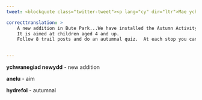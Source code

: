 ```yaml
---
tweet: <blockquote class="twitter-tweet"><p lang="cy" dir="ltr">Mae ychwanegiad newydd ym Mharc Bute... Rydym wedi gosod Llwybr Gweithgareddau’r Hydref!<br><br>Mae wedi&#39;i anelu at blant 4 oed a hŷn <br><br>Dilynwch 8 postyn llwybr a gwnewch gwis hydrefol. Ar bob stop cewch ddysgu ffaith hwyliog neu wneud gweithgaredd gwych.<a href="https://twitter.com/hashtag/ParcBute?src=hash&amp;ref_src=twsrc%5Etfw">#ParcBute</a> <a href="https://t.co/WgujbN1Iov">pic.twitter.com/WgujbN1Iov</a></p>&mdash; Parc Bute (@parcbute) <a href="https://twitter.com/parcbute/status/1317350899434573825?ref_src=twsrc%5Etfw">October 17, 2020</a></blockquote> <script async src="https://platform.twitter.com/widgets.js" charset="utf-8"></script>

correcttranslation: > 
    A new addition in Bute Park...We have installed the Autumn Activity Trail!
    It is aimed at children aged 4 and up.
    Follow 8 trail posts and do an autumnal quiz.  At each stop you can learn fun facts or do great activities.

    
---
```


**ychwanegiad newydd** - new addition 

**anelu** - aim

**hydrefol** - autumnal




